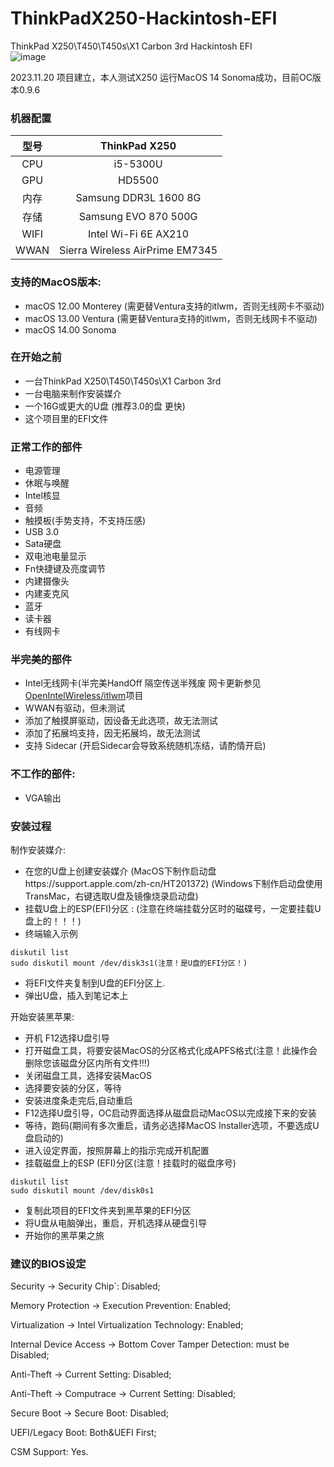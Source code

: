 # ThinkPadX250-Hackintosh-EFI
ThinkPad X250\T450\T450s\X1 Carbon 3rd Hackintosh EFI  
![image](https://github.com/BakaMamizou/ThinkPad-X250-Hackintosh-EFI/IMG/IMG01.png)


2023.11.20 项目建立，本人测试X250 运行MacOS 14 Sonoma成功，目前OC版本0.9.6

### 机器配置
| 型号 | ThinkPad X250 |
| :----: | :----: |
| CPU | i5-5300U |
| GPU | HD5500 |
| 内存 | Samsung DDR3L 1600 8G |
| 存储 | Samsung EVO 870 500G |
| WIFI | Intel Wi-Fi 6E AX210 |
| WWAN | Sierra Wireless AirPrime EM7345 |

### 支持的MacOS版本:
* macOS 12.00 Monterey (需更替Ventura支持的itlwm，否则无线网卡不驱动)
* macOS 13.00 Ventura (需更替Ventura支持的itlwm，否则无线网卡不驱动)
* macOS 14.00 Sonoma
### 在开始之前
* 一台ThinkPad X250\T450\T450s\X1 Carbon 3rd
* 一台电脑来制作安装媒介
* 一个16G或更大的U盘 (推荐3.0的盘 更快)
* 这个项目里的EFI文件

### 正常工作的部件
* 电源管理
* 休眠与唤醒
* Intel核显
* 音频
* 触摸板(手势支持，不支持压感)
* USB 3.0
* Sata硬盘
* 双电池电量显示
* Fn快捷键及亮度调节
* 内建摄像头
* 内建麦克风 
* 蓝牙
* 读卡器
* 有线网卡

### 半完美的部件
* Intel无线网卡(半完美HandOff 隔空传送半残废 网卡更新参见[OpenIntelWireless/itlwm](https://github.com/OpenIntelWireless/itlwm)项目
* WWAN有驱动，但未测试
* 添加了触摸屏驱动，因设备无此选项，故无法测试
* 添加了拓展坞支持，因无拓展坞，故无法测试
* 支持 Sidecar (开启Sidecar会导致系统随机冻结，请酌情开启)

### 不工作的部件:
* VGA输出

### 安装过程
制作安装媒介:
* 在您的U盘上创建安装媒介
(MacOS下制作启动盘https://support.apple.com/zh-cn/HT201372)
(Windows下制作启动盘使用TransMac，右键选取U盘及镜像烧录启动盘)
* 挂载U盘上的ESP(EFI)分区 : (注意在终端挂载分区时的磁碟号，一定要挂载U盘上的！！！)
* 终端输入示例
```
diskutil list
sudo diskutil mount /dev/disk3s1(注意！是U盘的EFI分区！)
```

* 将EFI文件夹复制到U盘的EFI分区上.
* 弹出U盘，插入到笔记本上

开始安装黑苹果:
* 开机 F12选择U盘引导
* 打开磁盘工具，将要安装MacOS的分区格式化成APFS格式(注意！此操作会删除您该磁盘分区内所有文件!!!)
* 关闭磁盘工具，选择安装MacOS
* 选择要安装的分区，等待
* 安装进度条走完后,自动重启
* F12选择U盘引导，OC启动界面选择从磁盘启动MacOS以完成接下来的安装
* 等待，跑码(期间有多次重启，请务必选择MacOS Installer选项，不要选成U盘启动的)
* 进入设定界面，按照屏幕上的指示完成开机配置
* 挂载磁盘上的ESP (EFI)分区(注意！挂载时的磁盘序号)
```
diskutil list
sudo diskutil mount /dev/disk0s1
```

* 复制此项目的EFI文件夹到黑苹果的EFI分区
* 将U盘从电脑弹出，重启，开机选择从硬盘引导
* 开始你的黑苹果之旅

### 建议的BIOS设定
Security -> Security Chip`: Disabled;

Memory Protection -> Execution Prevention: Enabled;

Virtualization -> Intel Virtualization Technology: Enabled;

Internal Device Access -> Bottom Cover Tamper Detection: must be Disabled;

Anti-Theft -> Current Setting: Disabled;

Anti-Theft -> Computrace -> Current Setting: Disabled;

Secure Boot -> Secure Boot: Disabled;

UEFI/Legacy Boot: Both&UEFI First;

CSM Support: Yes.
